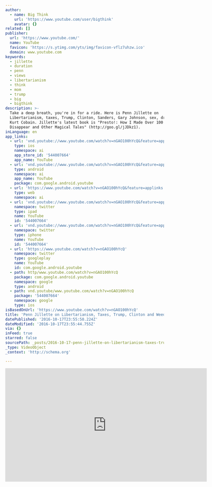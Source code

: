 ```yaml
---
author:
  - name: Big Think
    url: 'https://www.youtube.com/user/bigthink'
    avatar: {}
related: []
publisher:
  url: 'https://www.youtube.com/'
  name: YouTube
  favicon: 'https://s.ytimg.com/yts/img/favicon-vflz7uhzw.ico'
  domain: www.youtube.com
keywords:
  - jillette
  - duration
  - penn
  - views
  - libertarianism
  - think
  - mom
  - trump
  - big
  - bigthink
description: >-
  Take a deep breath, you're in for a ride. Here is Penn Jillette on
  Libertarianism, taxes, Trump, Clinton, Sanders, Gary Johnson, sex, drugs and
  Kurt Cobain. Jillette's latest book is "Presto!: How I Made Over 100 Pounds
  Disappear and Other Magical Tales" (http://goo.gl/jJDkz1).
inLanguage: en
app_links:
  - url: 'vnd.youtube://www.youtube.com/watch?v=nGAO100hYcQ&feature=applinks'
    type: ios
    namespace: ai
    app_store_id: '544007664'
    app_name: YouTube
  - url: 'vnd.youtube://www.youtube.com/watch?v=nGAO100hYcQ&feature=applinks'
    type: android
    namespace: ai
    app_name: YouTube
    package: com.google.android.youtube
  - url: 'https://www.youtube.com/watch?v=nGAO100hYcQ&feature=applinks'
    type: web
    namespace: ai
  - url: 'vnd.youtube://www.youtube.com/watch?v=nGAO100hYcQ&feature=applinks'
    namespace: twitter
    type: ipad
    name: YouTube
    id: '544007664'
  - url: 'vnd.youtube://www.youtube.com/watch?v=nGAO100hYcQ&feature=applinks'
    namespace: twitter
    type: iphone
    name: YouTube
    id: '544007664'
  - url: 'https://www.youtube.com/watch?v=nGAO100hYcQ'
    namespace: twitter
    type: googleplay
    name: YouTube
    id: com.google.android.youtube
  - path: http/www.youtube.com/watch?v=nGAO100hYcQ
    package: com.google.android.youtube
    namespace: google
    type: android
  - path: vnd.youtube/www.youtube.com/watch?v=nGAO100hYcQ
    package: '544007664'
    namespace: google
    type: ios
isBasedOnUrl: 'https://www.youtube.com/watch?v=nGAO100hYcQ'
title: 'Penn Jillette on Libertarianism, Taxes, Trump, Clinton and Weed'
datePublished: '2016-10-17T23:55:50.224Z'
dateModified: '2016-10-17T23:55:44.755Z'
via: {}
inFeed: true
starred: false
sourcePath: _posts/2016-10-17-penn-jillette-on-libertarianism-taxes-trump-clinton-and-w.md
_type: VideoObject
_context: 'http://schema.org'

---
```

<iframe src="https://cdn.embedly.com/widgets/media.html?src=https%3A%2F%2Fwww.youtube.com%2Fembed%2FnGAO100hYcQ%3Ffeature%3Doembed&amp;url=http%3A%2F%2Fwww.youtube.com%2Fwatch%3Fv%3DnGAO100hYcQ&amp;image=https%3A%2F%2Fi.ytimg.com%2Fvi%2FnGAO100hYcQ%2Fhqdefault.jpg&amp;key=b7d04c9b404c499eba89ee7072e1c4f7&amp;type=text%2Fhtml&amp;schema=youtube" width="640" height="360" scrolling="no" frameborder="0" allowfullscreen="" style=""></iframe>